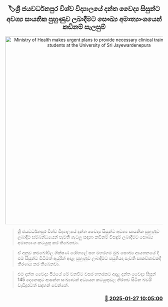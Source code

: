 <p align='center'><b><h2 align='center' title='Ministry of Health makes urgent plans to provide necessary clinical training to dental students at the University of Sri Jayewardenepura'>🏷ශ්‍රී ජයවර්ධනපුර විශ්ව විද්‍යාලයේ දන්ත වෛද්‍ය සිසුන්ට අවශ්‍ය සායනික පුහුණුව ලබාදීමට සෞඛ්‍ය අමාත්‍යාංශයෙන් කඩිනම් සැලසුම්</h2></b></p>
<p align='center'><img src='https://helakuru.sgp1.cdn.digitaloceanspaces.com/esana/images/lib/nalinda-japura.jpg' width='600' alt='Ministry of Health makes urgent plans to provide necessary clinical training to dental students at the University of Sri Jayewardenepura'></p>

> ශ්‍රී ජයවර්ධනපුර විශ්ව විද්‍යාලයේ දන්ත වෛද්‍ය සිසුන්ට අවශ්‍ය සායනික පුහුණුව ලබාදීම සම්බන්ධයෙන් පැවති ගැටලු සඳහා කඩිනම් විසඳුම් ලබාදීමට සෞඛ්‍ය අමාත්‍යාංශ කටයුතු කර තිබෙනවා.

> ඒ අනුව කළුබෝවිල ශික්ෂණ රෝහලේ සහ මහරගම මුඛ සෞඛ්‍ය ආයතනයේ දී එම සිසුන්ට විධිමත් අයුරින් අදාළ පුහුණුව ලබාදීමට පසුගියදා පැවති සාකච්ඡාවකදී තීරණය කර තිබෙනවා.

> එම දන්ත වෛද්‍ය පීඨයේ මේ වනවිට වසර හතරකට අදාළ දන්ත වෛද්‍ය සිසුන් 145 දෙනෙකුට ආසන්න සංඛ්‍යාවක් අධ්‍යයන කටයුතුවල නිරතව සිටින බවයි වැඩිදුරටත් සඳහන් වෙන්නේ.



<h3 align='right'><a href='https://www.helakuru.lk/esana/p/106903/'>📅 2025-01-27 10:05:00</a></h3>
